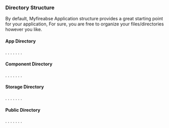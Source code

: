 ### Directory Structure

By default, Myfireabse Application structure provides a great starting point for your application, For sure, you are free to organize your files/directories however you like.

#### App Directory

. . . . . . .

#### Component Directory

. . . . . . .

#### Storage Directory

. . . . . . .

#### Public Directory

. . . . . . .